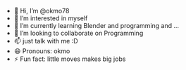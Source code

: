 - 👋 Hi, I’m @okmo78
- 👀 I’m interested in myself
- 🌱 I’m currently learning Blender and programming and ...
- 💞️ I’m looking to collaborate on Programming
- 📫 just talk with me :D
- 😄 Pronouns: okmo
- ⚡ Fun fact: little moves makes big jobs

<!---
okmo78/okmo78 is a ✨ special ✨ repository because its `README.md` (this file) appears on your GitHub profile.
You can click the Preview link to take a look at your changes.
--->
